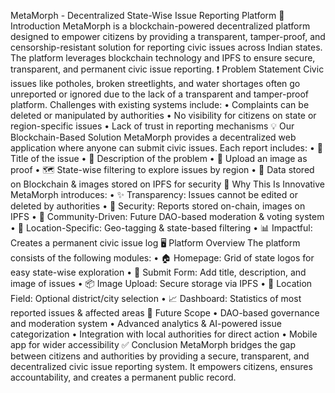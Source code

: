 MetaMorph - Decentralized State-Wise Issue Reporting Platform
📌 Introduction
MetaMorph is a blockchain-powered decentralized platform designed to empower citizens by providing a transparent, tamper-proof, and censorship-resistant solution for reporting civic issues across Indian states. The platform leverages blockchain technology and IPFS to ensure secure, transparent, and permanent civic issue reporting.
❗ Problem Statement
Civic issues like potholes, broken streetlights, and water shortages often go unreported or ignored due to the lack of a transparent and tamper-proof platform. 
Challenges with existing systems include:
• Complaints can be deleted or manipulated by authorities
• No visibility for citizens on state or region-specific issues
• Lack of trust in reporting mechanisms
💡 Our Blockchain-Based Solution
MetaMorph provides a decentralized web application where anyone can submit civic issues. Each report includes:
• 📝 Title of the issue
• 📄 Description of the problem
• 📸 Upload an image as proof
• 🗺️ State-wise filtering to explore issues by region
• 🔐 Data stored on Blockchain & images stored on IPFS for security
🚀 Why This Is Innovative
MetaMorph introduces:
• ✨ Transparency: Issues cannot be edited or deleted by authorities
• 🔐 Security: Reports stored on-chain, images on IPFS
• 📢 Community-Driven: Future DAO-based moderation & voting system
• 📍 Location-Specific: Geo-tagging & state-based filtering
• 📊 Impactful: Creates a permanent civic issue log
🖥️ Platform Overview
The platform consists of the following modules:
• 🏠 Homepage: Grid of state logos for easy state-wise exploration
• 📝 Submit Form: Add title, description, and image of issues
• 📦 Image Upload: Secure storage via IPFS
• 📍 Location Field: Optional district/city selection
• 📈 Dashboard: Statistics of most reported issues & affected areas
🔮 Future Scope
• DAO-based governance and moderation system
• Advanced analytics & AI-powered issue categorization
• Integration with local authorities for direct action
• Mobile app for wider accessibility
✅ Conclusion
MetaMorph bridges the gap between citizens and authorities by providing a secure, transparent, and decentralized civic issue reporting system. It empowers citizens, ensures accountability, and creates a permanent public record.
